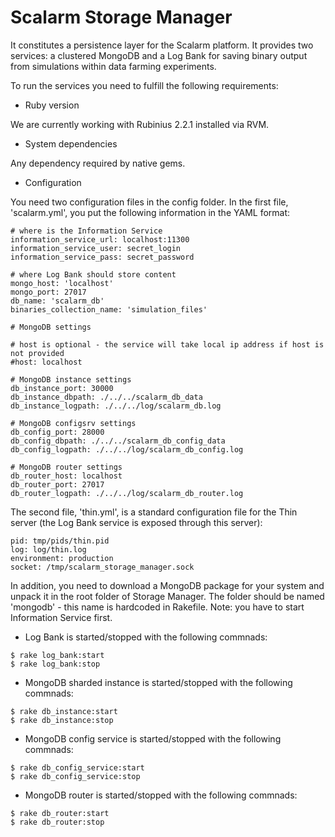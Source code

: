 Scalarm Storage Manager
=======================

It constitutes a persistence layer for the Scalarm platform. It provides two services: a clustered MongoDB and
a Log Bank for saving binary output from simulations within data farming experiments.

To run the services you need to fulfill the following requirements:

* Ruby version

We are currently working with Rubinius 2.2.1 installed via RVM.

* System dependencies

Any dependency required by native gems.

* Configuration

You need two configuration files in the config folder.
In the first file, 'scalarm.yml', you put the following information in the YAML format:

```
# where is the Information Service
information_service_url: localhost:11300
information_service_user: secret_login
information_service_pass: secret_password

# where Log Bank should store content
mongo_host: 'localhost'
mongo_port: 27017
db_name: 'scalarm_db'
binaries_collection_name: 'simulation_files'

# MongoDB settings

# host is optional - the service will take local ip address if host is not provided
#host: localhost

# MongoDB instance settings
db_instance_port: 30000
db_instance_dbpath: ./../../scalarm_db_data
db_instance_logpath: ./../../log/scalarm_db.log

# MongoDB configsrv settings
db_config_port: 28000
db_config_dbpath: ./../../scalarm_db_config_data
db_config_logpath: ./../../log/scalarm_db_config.log

# MongoDB router settings
db_router_host: localhost
db_router_port: 27017
db_router_logpath: ./../../log/scalarm_db_router.log
```

The second file, 'thin.yml', is a standard configuration file for the Thin server (the Log Bank service is exposed through
this server):
```
pid: tmp/pids/thin.pid
log: log/thin.log
environment: production
socket: /tmp/scalarm_storage_manager.sock
```

In addition, you need to download a MongoDB package for your system and unpack it in the root folder of Storage Manager.
The folder should be named 'mongodb' - this name is hardcoded in Rakefile.
Note: you have to start Information Service first.

* Log Bank is started/stopped with the following commnads:

```
$ rake log_bank:start
$ rake log_bank:stop
```

* MongoDB sharded instance is started/stopped with the following commnads:

```
$ rake db_instance:start
$ rake db_instance:stop
```

* MongoDB config service is started/stopped with the following commnads:

```
$ rake db_config_service:start
$ rake db_config_service:stop
```

* MongoDB router is started/stopped with the following commnads:

```
$ rake db_router:start
$ rake db_router:stop
```
